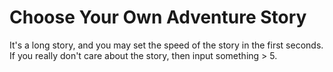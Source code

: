 # Choose Your Own Adventure Story

It's a long story, and you may set the speed of the story in the first seconds. If you really don't care about the story, then input something > 5.
